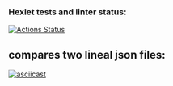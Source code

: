 ### Hexlet tests and linter status:
[![Actions Status](https://github.com/BuilovAlmaty/python-project-50/actions/workflows/hexlet-check.yml/badge.svg)](https://github.com/BuilovAlmaty/python-project-50/actions)

## compares two lineal json files:
[![asciicast](https://asciinema.org/a/t9YtNF9l4BHbS8TgSSL0R91dv.svg)](https://asciinema.org/a/t9YtNF9l4BHbS8TgSSL0R91dv)
